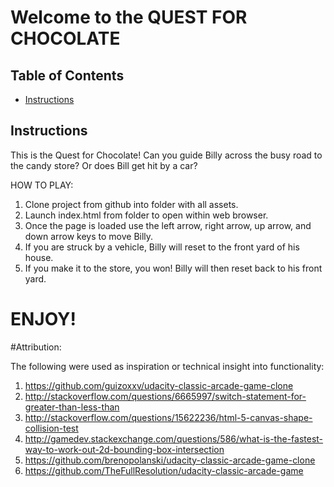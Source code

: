 # Welcome to the QUEST FOR CHOCOLATE

## Table of Contents

* [Instructions](#instructions)

## Instructions

This is the Quest for Chocolate! Can you guide Billy across the busy road to the candy store? Or does Bill get hit by a car?

HOW TO PLAY:

1) Clone project from github into folder with all assets.
2) Launch index.html from folder to open within web browser.
3) Once the page is loaded use the left arrow, right arrow, up arrow, and down arrow keys to move Billy.
4) If you are struck by a vehicle, Billy will reset to the front yard of his house.
5) If you make it to the store, you won! Billy will then reset back to his front yard.

# ENJOY!

#Attribution:

The following were used as inspiration or technical insight into functionality:
1) https://github.com/guizoxxv/udacity-classic-arcade-game-clone
2) http://stackoverflow.com/questions/6665997/switch-statement-for-greater-than-less-than 
3) http://stackoverflow.com/questions/15622236/html-5-canvas-shape-collision-test 
4) http://gamedev.stackexchange.com/questions/586/what-is-the-fastest-way-to-work-out-2d-bounding-box-intersection
5) https://github.com/brenopolanski/udacity-classic-arcade-game-clone 
6) https://github.com/TheFullResolution/udacity-classic-arcade-game 
